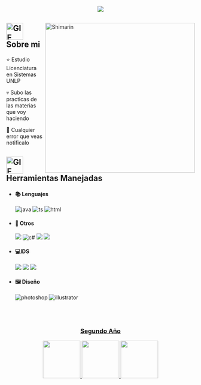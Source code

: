 <p align = center ><img src="https://i.imgur.com/n1Ve1wT.png"> </p>

<div>

<img align="right" width="400" alt="Shimarin" src="https://i.imgur.com/o5nYuV7.png"/>

## <img alt="GIF" src="https://media.giphy.com/media/kuWN0iF9BLQKk/giphy.gif" width="45" /> Sobre mi
  
  ⭐ Estudio Licenciatura en Sistemas UNLP
   
  💀 Subo las practicas de las materias que voy haciendo
   
  👾 Cualquier error que veas notificalo
  
## <img alt="GIF" src="https://media.giphy.com/media/r3dMJGNM3AuOs/giphy.gif" width="45" />  Herramientas Manejadas

- <h4> 📚 Lenguajes </h4>
  <img src = "https://img.shields.io/badge/java-%23ED8B00.svg?style=for-the-badge&logo=java&logoColor=white" alt = "java" />
  <img src = "https://img.shields.io/badge/Python-3776AB?style=for-the-badge&logo=python&logoColor=white" alt = "ts" />
  <img src = "https://img.shields.io/badge/markdown-%23000000.svg?style=for-the-badge&logo=markdown&logoColor=white" alt = "html" />

- <h4> 📂 Otros </h4>
    <img src = "https://img.shields.io/badge/GIT-E44C30?style=for-the-badge&logo=git&logoColor=white">
    <img src = "https://img.shields.io/badge/MySQL-00000F?style=for-the-badge&logo=mysql&logoColor=white" alt = "c#" />
    <img src = "https://img.shields.io/badge/pandas-%23150458.svg?style=for-the-badge&logo=pandas&logoColor=white">
    <img src = "https://img.shields.io/badge/Plotly-%233F4F75.svg?style=for-the-badge&logo=plotly&logoColor=white">
    
- <h4> 💻IDS </h4>
    <img src = "https://img.shields.io/badge/Eclipse-FE7A16.svg?style=for-the-badge&logo=Eclipse&logoColor=white">
    <img src = "https://img.shields.io/badge/jupyter-%23FA0F00.svg?style=for-the-badge&logo=jupyter&logoColor=white">
    <img src = "https://img.shields.io/badge/Visual%20Studio%20Code-0078d7.svg?style=for-the-badge&logo=visual-studio-code&logoColor=white">
  
- <h4> 🖼️ Diseño </h4>
  <img src = "https://img.shields.io/badge/adobe%20photoshop-%2331A8FF.svg?style=for-the-badge&logo=adobe%20photoshop&logoColor=white" alt = "photoshop" />
  <img src = "https://img.shields.io/badge/adobe%20illustrator-%23FF9A00.svg?style=for-the-badge&logo=adobe%20illustrator&logoColor=white" alt = "illustrator" />
  
  </br></br>
  
<div align="right">
<a href="https://www.pixiv.net/en/users/35069640">
  </div>
  </div>
<div align="center">
    <h3>Segundo Año</h3>
    <a href="https://github.com/FerrerThomas/Python">
      <img height="100px" src="https://github-readme-stats.vercel.app/api/pin/?username=FerrerThomas&repo=Python&theme=dark" />
    </a>  
    <a href="https://github.com/FerrerThomas/FOD">
      <img height="100px" src="https://github-readme-stats.vercel.app/api/pin/?username=FerrerThomas&repo=FOD&theme=dark" />
    </a>  
    <a href="https://github.com/FerrerThomas/AyED">
      <img height="100px" src="https://github-readme-stats.vercel.app/api/pin/?username=FerrerThomas&repo=AyEDt&theme=dark" />
    </a>  


